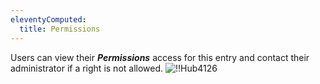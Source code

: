 ```yaml
---
eleventyComputed:
  title: Permissions
---
```

Users can view their ***Permissions*** access for this entry and contact their administrator if a right is not allowed.
![!!Hub4126](https://cdnweb.devolutions.net/docs/docs_en_hub_Hub4126.png)

